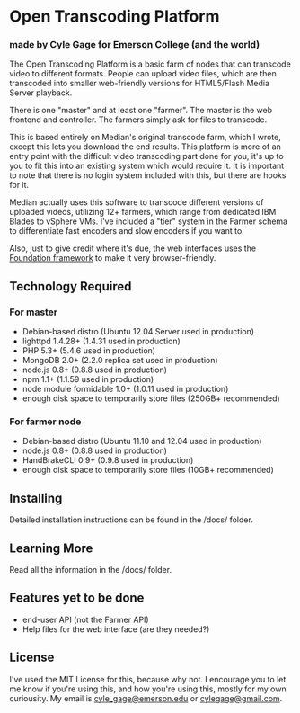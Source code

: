 # Open Transcoding Platform

### made by Cyle Gage for Emerson College (and the world)

The Open Transcoding Platform is a basic farm of nodes that can transcode video to different formats. People can upload video files, which are then transcoded into smaller web-friendly versions for HTML5/Flash Media Server playback.

There is one "master" and at least one "farmer". The master is the web frontend and controller. The farmers simply ask for files to transcode.

This is based entirely on Median's original transcode farm, which I wrote, except this lets you download the end results. This platform is more of an entry point with the difficult video transcoding part done for you, it's up to you to fit this into an existing system which would require it. It is important to note that there is no login system included with this, but there are hooks for it.

Median actually uses this software to transcode different versions of uploaded videos, utilizing 12+ farmers, which range from dedicated IBM Blades to vSphere VMs. I've included a "tier" system in the Farmer schema to differentiate fast encoders and slow encoders if you want to.

Also, just to give credit where it's due, the web interfaces uses the [Foundation framework](http://foundation.zurb.com/) to make it very browser-friendly.

## Technology Required

### For master

- Debian-based distro (Ubuntu 12.04 Server used in production)
- lighttpd 1.4.28+ (1.4.31 used in production)
- PHP 5.3+ (5.4.6 used in production)
- MongoDB 2.0+ (2.2.0 replica set used in production)
- node.js 0.8+ (0.8.8 used in production)
- npm 1.1+ (1.1.59 used in production)
- node module formidable 1.0+ (1.0.11 used in production)
- enough disk space to temporarily store files (250GB+ recommended)

### For farmer node

- Debian-based distro (Ubuntu 11.10 and 12.04 used in production)
- node.js 0.8+ (0.8.8 used in production)
- HandBrakeCLI 0.9+ (0.9.8 used in production)
- enough disk space to temporarily store files (10GB+ recommended)

## Installing

Detailed installation instructions can be found in the /docs/ folder.

## Learning More

Read all the information in the /docs/ folder.

## Features yet to be done

* end-user API (not the Farmer API)
* Help files for the web interface (are they needed?)

## License

I've used the MIT License for this, because why not. I encourage you to let me know if you're using this, and how you're using this, mostly for my own curiousity. My email is cyle_gage@emerson.edu or cylegage@gmail.com.